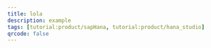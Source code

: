 ```yaml
---
title: lola
description: example
tags: [tutorial:product/sapHana, tutorial:product/hana_studio]
qrcode: false
---
```

